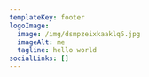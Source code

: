 ```yaml
---
templateKey: footer
logoImage:
  image: /img/dsmpzeixkaaklq5.jpg
  imageAlt: me
  tagline: hello world
socialLinks: []
---
```

